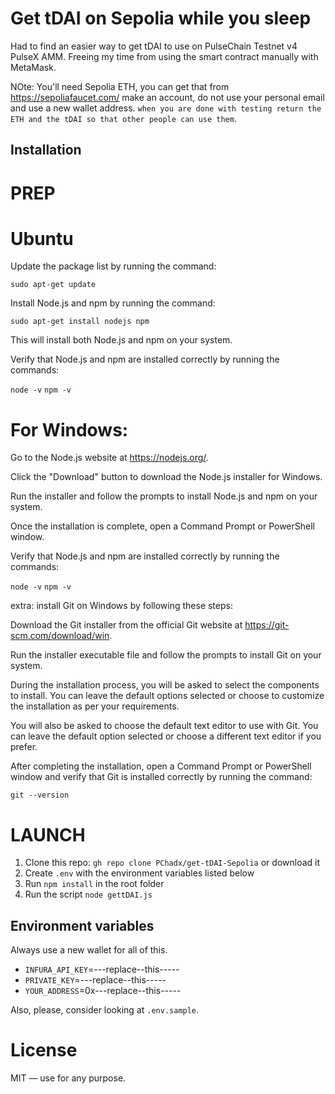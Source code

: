 # Get tDAI on Sepolia while you sleep
 
Had to find an easier way to get tDAI to use on PulseChain Testnet v4 PulseX AMM.
Freeing my time from using the smart contract manually with MetaMask.

NOte: You'll need Sepolia ETH, you can get that from https://sepoliafaucet.com/ make an account, do not use your personal email and use a new wallet address. `when you are done with testing return the ETH and the tDAI so that other people can use them`. 

## Installation

# PREP

# Ubuntu 

Update the package list by running the command:

`sudo apt-get update`

Install Node.js and npm by running the command:

`sudo apt-get install nodejs npm`

This will install both Node.js and npm on your system.

Verify that Node.js and npm are installed correctly by running the commands:

`node -v`
`npm -v`

# For Windows:
Go to the Node.js website at https://nodejs.org/.

Click the "Download" button to download the Node.js installer for Windows.

Run the installer and follow the prompts to install Node.js and npm on your system.

Once the installation is complete, open a Command Prompt or PowerShell window.

Verify that Node.js and npm are installed correctly by running the commands:

`node -v`
`npm -v`

extra: install Git on Windows by following these steps:

Download the Git installer from the official Git website at https://git-scm.com/download/win.

Run the installer executable file and follow the prompts to install Git on your system.

During the installation process, you will be asked to select the components to install. You can leave the default options selected or choose to customize the installation as per your requirements.

You will also be asked to choose the default text editor to use with Git. You can leave the default option selected or choose a different text editor if you prefer.

After completing the installation, open a Command Prompt or PowerShell window and verify that Git is installed correctly by running the command:


`git --version`


# LAUNCH

1. Clone this repo: `gh repo clone PChadx/get-tDAI-Sepolia` or download it
2. Create `.env` with the environment variables listed below
3. Run `npm install` in the root folder
4. Run the script `node gettDAI.js`

## Environment variables
Always use a new wallet for all of this. 

- `INFURA_API_KEY`=---replace--this-----
- `PRIVATE_KEY`=---replace--this-----
- `YOUR_ADDRESS`=0x---replace--this-----


Also, please, consider looking at `.env.sample`.

# License

MIT — use for any purpose.  
